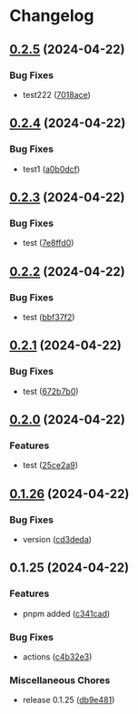 # Changelog

## [0.2.5](https://github.com/neymansashka/test/compare/v0.2.4...v0.2.5) (2024-04-22)


### Bug Fixes

* test222 ([7018ace](https://github.com/neymansashka/test/commit/7018ace0e9eb1975de523811daa04123a9191489))

## [0.2.4](https://github.com/neymansashka/test/compare/v0.2.3...v0.2.4) (2024-04-22)


### Bug Fixes

* test1 ([a0b0dcf](https://github.com/neymansashka/test/commit/a0b0dcfda968fcb2e1f823866680932a980b7a8a))

## [0.2.3](https://github.com/neymansashka/test/compare/v0.2.2...v0.2.3) (2024-04-22)


### Bug Fixes

* test ([7e8ffd0](https://github.com/neymansashka/test/commit/7e8ffd0847d273deea331fe67493ffc1aa2a0548))

## [0.2.2](https://github.com/neymansashka/test/compare/v0.2.1...v0.2.2) (2024-04-22)


### Bug Fixes

* test ([bbf37f2](https://github.com/neymansashka/test/commit/bbf37f2a8b3b7086a6ba54a7de65f0ce16d153bb))

## [0.2.1](https://github.com/neymansashka/test/compare/v0.2.0...v0.2.1) (2024-04-22)


### Bug Fixes

* test ([672b7b0](https://github.com/neymansashka/test/commit/672b7b0d25d29fa173ae873b58a9b2c4b4f69ebe))

## [0.2.0](https://github.com/neymansashka/test/compare/v0.1.26...v0.2.0) (2024-04-22)


### Features

* test ([25ce2a9](https://github.com/neymansashka/test/commit/25ce2a968a20af7511e0f31affaf521804aa7395))

## [0.1.26](https://github.com/neymansashka/test/compare/v0.1.25...v0.1.26) (2024-04-22)


### Bug Fixes

* version ([cd3deda](https://github.com/neymansashka/test/commit/cd3deda17aca0bc36a793c63834916041c4fc2c7))

## 0.1.25 (2024-04-22)


### Features

* pnpm added ([c341cad](https://github.com/neymansashka/test/commit/c341cad5bfc629149194830e88f62be93ae7046d))


### Bug Fixes

* actions ([c4b32e3](https://github.com/neymansashka/test/commit/c4b32e3e6dba86b6628a2fa9d415660cb858b05e))


### Miscellaneous Chores

* release 0.1.25 ([db9e481](https://github.com/neymansashka/test/commit/db9e4813200e1a850ec080940a6a08337b23f358))
